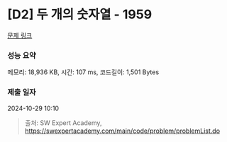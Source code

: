 # [D2] 두 개의 숫자열 - 1959 

[문제 링크](https://swexpertacademy.com/main/code/problem/problemDetail.do?contestProbId=AV5PpoFaAS4DFAUq) 

### 성능 요약

메모리: 18,936 KB, 시간: 107 ms, 코드길이: 1,501 Bytes

### 제출 일자

2024-10-29 10:10



> 출처: SW Expert Academy, https://swexpertacademy.com/main/code/problem/problemList.do